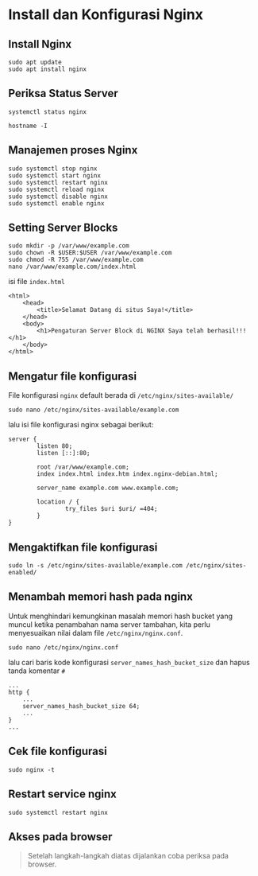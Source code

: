 # Install dan Konfigurasi Nginx
## Install Nginx
```
sudo apt update
sudo apt install nginx

```
## Periksa Status Server
```
systemctl status nginx

hostname -I

```
## Manajemen proses Nginx
```
sudo systemctl stop nginx
sudo systemctl start nginx
sudo systemctl restart nginx
sudo systemctl reload nginx
sudo systemctl disable nginx
sudo systemctl enable nginx

```
## Setting Server Blocks
```
sudo mkdir -p /var/www/example.com
sudo chown -R $USER:$USER /var/www/example.com
sudo chmod -R 755 /var/www/example.com
nano /var/www/example.com/index.html
```
isi file `index.html`
```
<html>
    <head>
        <title>Selamat Datang di situs Saya!</title>
    </head>
    <body>
        <h1>Pengaturan Server Block di NGINX Saya telah berhasil!!!</h1>
    </body>
</html>
```
## Mengatur file konfigurasi  
File konfigurasi `nginx` default berada di `/etc/nginx/sites-available/`
```
sudo nano /etc/nginx/sites-available/example.com
```
lalu isi file konfigurasi nginx sebagai berikut:
```
server {
        listen 80;
        listen [::]:80;

        root /var/www/example.com;
        index index.html index.htm index.nginx-debian.html;

        server_name example.com www.example.com;

        location / {
                try_files $uri $uri/ =404;
        }
}
```
## Mengaktifkan file konfigurasi
```
sudo ln -s /etc/nginx/sites-available/example.com /etc/nginx/sites-enabled/
```
## Menambah memori hash pada nginx
Untuk menghindari kemungkinan masalah memori hash bucket yang muncul ketika penambahan nama server tambahan, kita perlu menyesuaikan nilai dalam file `/etc/nginx/nginx.conf`.
```
sudo nano /etc/nginx/nginx.conf
```
lalu cari baris kode konfigurasi `server_names_hash_bucket_size` dan hapus tanda komentar `#`
```
...
http {
    ...
    server_names_hash_bucket_size 64;
    ...
}
...
```
## Cek file konfigurasi
```
sudo nginx -t
```
## Restart service nginx
```
sudo systemctl restart nginx
```
## Akses pada browser
> Setelah langkah-langkah diatas dijalankan coba periksa pada browser.
